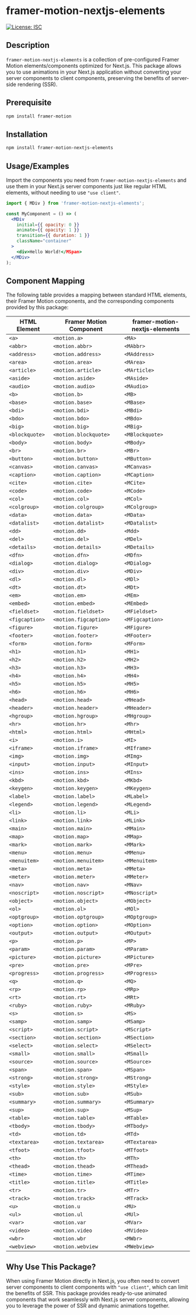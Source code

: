 # framer-motion-nextjs-elements

[![License: ISC](https://img.shields.io/badge/License-MIT-yellow.svg)](https://opensource.org/license/isc-license-txt)

## Description

`framer-motion-nextjs-elements` is a collection of pre-configured Framer Motion elements/components optimized for Next.js. This package allows you to use animations in your Next.js application without converting your server components to client components, preserving the benefits of server-side rendering (SSR).

## Prerequisite
```sh
npm install framer-motion
```

## Installation
```sh
npm install framer-motion-nextjs-elements
```

## Usage/Examples
Import the components you need from `framer-motion-nextjs-elements` and use them in your Next.js server components just like regular HTML elements, without needing to use `"use client"`.

```jsx
import { MDiv } from 'framer-motion-nextjs-elements';

const MyComponent = () => (
  <MDiv
    initial={{ opacity: 0 }}
    animate={{ opacity: 1 }}
    transition={{ duration: 1 }}
    className="container"
  >
    <div>Hello World!</MSpan>
  </MDiv>
);

```


  ## Component Mapping

The following table provides a mapping between standard HTML elements, their Framer Motion components, and the corresponding components provided by this package:

| HTML Element       | Framer Motion Component | framer-motion-nextjs-elements |
|--------------------|-------------------------|--------------------------------|
| `<a>`              | `<motion.a>`            | `<MA>`                         |
| `<abbr>`           | `<motion.abbr>`         | `<MAbbr>`                      |
| `<address>`        | `<motion.address>`      | `<MAddress>`                   |
| `<area>`           | `<motion.area>`         | `<MArea>`                      |
| `<article>`        | `<motion.article>`      | `<MArticle>`                   |
| `<aside>`          | `<motion.aside>`        | `<MAside>`                     |
| `<audio>`          | `<motion.audio>`        | `<MAudio>`                     |
| `<b>`              | `<motion.b>`            | `<MB>`                         |
| `<base>`           | `<motion.base>`         | `<MBase>`                      |
| `<bdi>`            | `<motion.bdi>`          | `<MBdi>`                       |
| `<bdo>`            | `<motion.bdo>`          | `<MBdo>`                       |
| `<big>`            | `<motion.big>`          | `<MBig>`                       |
| `<blockquote>`     | `<motion.blockquote>`   | `<MBlockquote>`                |
| `<body>`           | `<motion.body>`         | `<MBody>`                      |
| `<br>`             | `<motion.br>`           | `<MBr>`                        |
| `<button>`         | `<motion.button>`       | `<MButton>`                    |
| `<canvas>`         | `<motion.canvas>`       | `<MCanvas>`                    |
| `<caption>`        | `<motion.caption>`      | `<MCaption>`                   |
| `<cite>`           | `<motion.cite>`         | `<MCite>`                      |
| `<code>`           | `<motion.code>`         | `<MCode>`                      |
| `<col>`            | `<motion.col>`          | `<MCol>`                       |
| `<colgroup>`       | `<motion.colgroup>`     | `<MColgroup>`                  |
| `<data>`           | `<motion.data>`         | `<MData>`                      |
| `<datalist>`       | `<motion.datalist>`     | `<MDatalist>`                  |
| `<dd>`             | `<motion.dd>`           | `<Mdd>`                        |
| `<del>`            | `<motion.del>`          | `<MDel>`                       |
| `<details>`        | `<motion.details>`      | `<MDetails>`                   |
| `<dfn>`            | `<motion.dfn>`          | `<MDfn>`                       |
| `<dialog>`         | `<motion.dialog>`       | `<MDialog>`                    |
| `<div>`            | `<motion.div>`          | `<MDiv>`                       |
| `<dl>`             | `<motion.dl>`           | `<MDl>`                        |
| `<dt>`             | `<motion.dt>`           | `<MDt>`                        |
| `<em>`             | `<motion.em>`           | `<MEm>`                        |
| `<embed>`          | `<motion.embed>`        | `<MEmbed>`                     |
| `<fieldset>`       | `<motion.fieldset>`     | `<MFieldset>`                  |
| `<figcaption>`     | `<motion.figcaption>`   | `<MFigcaption>`                |
| `<figure>`         | `<motion.figure>`       | `<MFigure>`                    |
| `<footer>`         | `<motion.footer>`       | `<MFooter>`                    |
| `<form>`           | `<motion.form>`         | `<MForm>`                      |
| `<h1>`             | `<motion.h1>`           | `<MH1>`                        |
| `<h2>`             | `<motion.h2>`           | `<MH2>`                        |
| `<h3>`             | `<motion.h3>`           | `<MH3>`                        |
| `<h4>`             | `<motion.h4>`           | `<MH4>`                        |
| `<h5>`             | `<motion.h5>`           | `<MH5>`                        |
| `<h6>`             | `<motion.h6>`           | `<MH6>`                        |
| `<head>`           | `<motion.head>`         | `<MHead>`                      |
| `<header>`         | `<motion.header>`       | `<MHeader>`                    |
| `<hgroup>`         | `<motion.hgroup>`       | `<MHgroup>`                    |
| `<hr>`             | `<motion.hr>`           | `<Mhr>`                        |
| `<html>`           | `<motion.html>`         | `<MHtml>`                      |
| `<i>`              | `<motion.i>`            | `<MI>`                         |
| `<iframe>`         | `<motion.iframe>`       | `<MIframe>`                    |
| `<img>`            | `<motion.img>`          | `<MImg>`                       |
| `<input>`          | `<motion.input>`        | `<MInput>`                     |
| `<ins>`            | `<motion.ins>`          | `<MIns>`                       |
| `<kbd>`            | `<motion.kbd>`          | `<MKbd>`                       |
| `<keygen>`         | `<motion.keygen>`       | `<MKeygen>`                    |
| `<label>`          | `<motion.label>`        | `<MLabel>`                     |
| `<legend>`         | `<motion.legend>`       | `<MLegend>`                    |
| `<li>`             | `<motion.li>`           | `<MLi>`                        |
| `<link>`           | `<motion.link>`         | `<MLink>`                      |
| `<main>`           | `<motion.main>`         | `<MMain>`                      |
| `<map>`            | `<motion.map>`          | `<MMap>`                       |
| `<mark>`           | `<motion.mark>`         | `<MMark>`                      |
| `<menu>`           | `<motion.menu>`         | `<MMenu>`                      |
| `<menuitem>`       | `<motion.menuitem>`     | `<MMenuitem>`                  |
| `<meta>`           | `<motion.meta>`         | `<MMeta>`                      |
| `<meter>`          | `<motion.meter>`        | `<MMeter>`                     |
| `<nav>`            | `<motion.nav>`          | `<MNav>`                       |
| `<noscript>`       | `<motion.noscript>`     | `<MNoscript>`                  |
| `<object>`         | `<motion.object>`       | `<MObject>`                    |
| `<ol>`             | `<motion.ol>`           | `<MOl>`                        |
| `<optgroup>`       | `<motion.optgroup>`     | `<MOptgroup>`                  |
| `<option>`         | `<motion.option>`       | `<MOption>`                    |
| `<output>`         | `<motion.output>`       | `<MOutput>`                    |
| `<p>`              | `<motion.p>`            | `<MP>`                         |
| `<param>`          | `<motion.param>`        | `<MParam>`                     |
| `<picture>`        | `<motion.picture>`      | `<MPicture>`                   |
| `<pre>`            | `<motion.pre>`          | `<MPre>`                       |
| `<progress>`       | `<motion.progress>`     | `<MProgress>`                  |
| `<q>`              | `<motion.q>`            | `<MQ>`                         |
| `<rp>`             | `<motion.rp>`           | `<MRp>`                        |
| `<rt>`             | `<motion.rt>`           | `<MRt>`                        |
| `<ruby>`           | `<motion.ruby>`         | `<MRuby>`                      |
| `<s>`              | `<motion.s>`            | `<MS>`                         |
| `<samp>`           | `<motion.samp>`         | `<MSamp>`                      |
| `<script>`         | `<motion.script>`       | `<MScript>`                    |
| `<section>`        | `<motion.section>`      | `<MSection>`                   |
| `<select>`         | `<motion.select>`       | `<MSelect>`                    |
| `<small>`          | `<motion.small>`        | `<MSmall>`                     |
| `<source>`         | `<motion.source>`       | `<MSource>`                    |
| `<span>`           | `<motion.span>`         | `<MSpan>`                      |
| `<strong>`         | `<motion.strong>`       | `<MStrong>`                    |
| `<style>`          | `<motion.style>`        | `<MStyle>`                     |
| `<sub>`            | `<motion.sub>`          | `<MSub>`                       |
| `<summary>`        | `<motion.summary>`      | `<MSummary>`                   |
| `<sup>`            | `<motion.sup>`          | `<MSup>`                       |
| `<table>`          | `<motion.table>`        | `<MTable>`                     |
| `<tbody>`          | `<motion.tbody>`        | `<MTbody>`                     |
| `<td>`             | `<motion.td>`           | `<MTd>`                        |
| `<textarea>`       | `<motion.textarea>`     | `<MTextarea>`                  |
| `<tfoot>`          | `<motion.tfoot>`        | `<MTfoot>`                     |
| `<th>`             | `<motion.th>`           | `<MTh>`                        |
| `<thead>`          | `<motion.thead>`        | `<MThead>`                     |
| `<time>`           | `<motion.time>`         | `<MTime>`                      |
| `<title>`          | `<motion.title>`        | `<MTitle>`                     |
| `<tr>`             | `<motion.tr>`           | `<MTr>`                        |
| `<track>`          | `<motion.track>`        | `<MTrack>`                     |
| `<u>`              | `<motion.u`             | `<MU>`                         |
| `<ul>`             | `<motion.ul`            | `<MUl>`                        |
| `<var>`            | `<motion.var`           | `<MVar>`                       |
| `<video>`          | `<motion.video`         | `<MVideo>`                     |
| `<wbr>`            | `<motion.wbr`           | `<MWbr>`                       |
| `<webview>`        | `<motion.webview`       | `<MWebview>`                   |

## Why Use This Package?

When using Framer Motion directly in Next.js, you often need to convert server components to client components with `"use client"`, which can limit the benefits of SSR. This package provides ready-to-use animated components that work seamlessly with Next.js server components, allowing you to leverage the power of SSR and dynamic animations together.
